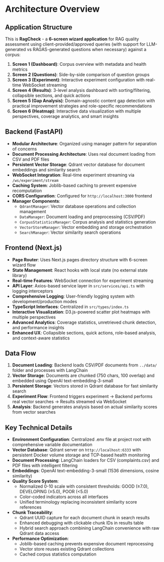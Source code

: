 # Architecture Overview

## Application Structure
This is **RagCheck** - a **6-screen wizard application** for RAG quality assessment using client-provided/approved queries (with support for LLM-generated vs RAGAS-generated questions when necessary) against a corpus:

1. **Screen 1 (Dashboard)**: Corpus overview with metadata and health metrics
2. **Screen 2 (Questions)**: Side-by-side comparison of question groups 
3. **Screen 3 (Experiment)**: Interactive experiment configuration with real-time WebSocket streaming
4. **Screen 4 (Results)**: 3-level analysis dashboard with sorting/filtering, collapsible sections, and quick actions
5. **Screen 5 (Gap Analysis)**: Domain-agnostic content gap detection with practical improvement strategies and role-specific recommendations
6. **Screen 6 (Heatmap)**: Interactive data visualization with multiple perspectives, coverage analytics, and smart insights

## Backend (FastAPI)
- **Modular Architecture**: Organized using manager pattern for separation of concerns
- **Document Processing Architecture**: Uses real document loading from CSV and PDF files
- **Persistent Vector Storage**: Qdrant vector database for document embeddings and similarity search
- **WebSocket Integration**: Real-time experiment streaming via `/ws/experiment/stream`
- **Caching System**: Joblib-based caching to prevent expensive recomputation
- **CORS Configuration**: Configured for `http://localhost:3000` frontend
- **Manager Components**:
  - `QdrantManager`: Vector database operations and collection management
  - `DataManager`: Document loading and preprocessing (CSV/PDF)
  - `CorpusStatisticsManager`: Corpus analysis and statistics generation
  - `VectorStoreManager`: Vector embedding and storage orchestration
  - `SearchManager`: Vector similarity search operations

## Frontend (Next.js)
- **Page Router**: Uses Next.js pages directory structure with 6-screen wizard flow
- **State Management**: React hooks with local state (no external state library)
- **Real-time Features**: WebSocket connection for experiment streaming
- **API Layer**: Axios-based service layer in `src/services/api.ts` with logging interceptors
- **Comprehensive Logging**: User-friendly logging system with development/production modes
- **TypeScript Interfaces**: Centralized in `src/types/index.ts`
- **Interactive Visualization**: D3.js-powered scatter plot heatmaps with multiple perspectives
- **Advanced Analytics**: Coverage statistics, unretrieved chunk detection, and performance insights
- **Enhanced UX**: Collapsible sections, quick actions, role-based analysis, and context-aware statistics

## Data Flow
1. **Document Loading**: Backend loads CSV/PDF documents from `../data/` folder and processes with LangChain
2. **Vector Storage**: Documents are chunked (750 chars, 100 overlap) and embedded using OpenAI text-embedding-3-small
3. **Persistent Storage**: Vectors stored in Qdrant database for fast similarity search
4. **Experiment Flow**: Frontend triggers experiment → Backend performs real vector searches → Results streamed via WebSocket
5. **Analysis**: Backend generates analysis based on actual similarity scores from vector searches

## Key Technical Details
- **Environment Configuration**: Centralized .env file at project root with comprehensive variable documentation
- **Vector Database**: Qdrant server on `http://localhost:6333` with persistent Docker volume storage and TCP-based health monitoring
- **Document Processing**: LangChain loaders for CSV (complaints.csv) and PDF files with intelligent filtering
- **Embeddings**: OpenAI text-embedding-3-small (1536 dimensions, cosine similarity)
- **Quality Score System**: 
  - Normalized 0-10 scale with consistent thresholds: GOOD (≥7.0), DEVELOPING (≥5.0), POOR (<5.0)
  - Color-coded indicators across all interfaces
  - Unified terminology replacing inconsistent similarity score references
- **Chunk Traceability**: 
  - Qdrant UUID capture for each document chunk in search results
  - Enhanced debugging with clickable chunk IDs in results table
  - Hybrid search approach combining LangChain convenience with raw Qdrant data access
- **Performance Optimization**: 
  - Joblib-based caching prevents expensive document reprocessing
  - Vector store reuses existing Qdrant collections
  - Cached corpus statistics computation
